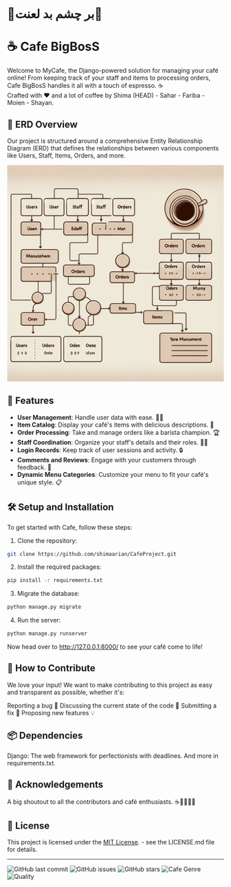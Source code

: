 # 🧿بر چشم بد لعنت🧿

# ☕️ Cafe BigBosS

Welcome to MyCafe, the Django-powered solution for managing your café online! From keeping track of your staff and items to processing orders, Cafe BigBosS handles it all with a touch of espresso. ☕️
<br >
Crafted with ❤️ and a lot of coffee by Shima (HEAD) - Sahar - Fariba - Moien - Shayan.
## 📐 ERD Overview

Our project is structured around a comprehensive Entity Relationship Diagram (ERD) that defines the relationships between various components like Users, Staff, Items, Orders, and more.

<p align="center"> <img src="images\erd\erd_cafe.png" alt="Price_Comparison_pzp" /> </p>

## 🚀 Features

- **User Management**: Handle user data with ease. 🧑‍💼
- **Item Catalog**: Display your café's items with delicious descriptions. 🍩
- **Order Processing**: Take and manage orders like a barista champion. 🏆
- **Staff Coordination**: Organize your staff's details and their roles. 👨‍🍳
- **Login Records**: Keep track of user sessions and activity. 🔒
- **Comments and Reviews**: Engage with your customers through feedback. 💬
- **Dynamic Menu Categories**: Customize your menu to fit your café's unique style. 📋

## 🛠️ Setup and Installation

To get started with Cafe, follow these steps:

1. Clone the repository:
```bash
git clone https://github.com/shimaarian/CafeProject.git
```

2. Install the required packages:
```bash
pip install -r requirements.txt
```

3. Migrate the database:
```bash
python manage.py migrate
```

4. Run the server:
```bash
python manage.py runserver
```

Now head over to http://127.0.0.1:8000/ to see your café come to life!


## 📝 How to Contribute
We love your input! We want to make contributing to this project as easy and transparent as possible, whether it's:

Reporting a bug 🐛
Discussing the current state of the code 🤔
Submitting a fix 🔨
Proposing new features 💡
## 📦 Dependencies
Django: The web framework for perfectionists with deadlines.
And more in requirements.txt.
## 🙏 Acknowledgements
A big shoutout to all the contributors and café enthusiasts. ☕️👩‍💻👨‍💻

## 📄 License
This project is licensed under the [MIT License](LICENSE). - see the LICENSE.md file for details.

---

![GitHub last commit](https://img.shields.io/github/last-commit/shayanpzp/Music_Player)
![GitHub issues](https://img.shields.io/github/issues/shayanpzp/Music_Player)
![GitHub stars](https://img.shields.io/github/stars/shayanpzp/Music_Player?style=social)
![Cafe Genre](https://img.shields.io/badge/cafe-genres-blue)
![Quality](https://img.shields.io/badge/quality-high-green)










